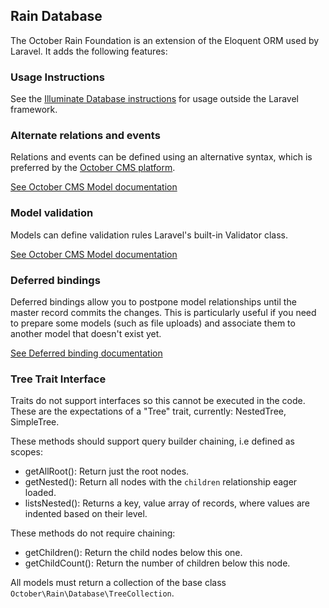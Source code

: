 ## Rain Database

The October Rain Foundation is an extension of the Eloquent ORM used by Laravel. It adds the following features:

### Usage Instructions

See the [Illuminate Database instructions](https://github.com/illuminate/database/blob/master/README.md) for usage outside the Laravel framework.

### Alternate relations and events

Relations and events can be defined using an alternative syntax, which is preferred by the [October CMS platform](http://octobercms.com).

[See October CMS Model documentation](https://github.com/octobercms/docs/blob/master/database-model.md)

### Model validation

Models can define validation rules Laravel's built-in Validator class.

[See October CMS Model documentation](https://github.com/octobercms/docs/blob/master/database-model.md)

### Deferred bindings

Deferred bindings allow you to postpone model relationships until the master record commits the changes. This is particularly useful if you need to prepare some models (such as file uploads) and associate them to another model that doesn't exist yet.

[See Deferred binding documentation](https://github.com/octobercms/docs/blob/master/database-deferred-binding.md)

### Tree Trait Interface

Traits do not support interfaces so this cannot be executed in the code. These are the expectations of a "Tree" trait, currently: NestedTree, SimpleTree.

These methods should support query builder chaining, i.e defined as scopes:

- getAllRoot(): Return just the root nodes.
- getNested(): Return all nodes with the `children` relationship eager loaded.
- listsNested(): Returns a key, value array of records, where values are indented based on their level.

These methods do not require chaining:

- getChildren(): Return the child nodes below this one.
- getChildCount(): Return the number of children below this node.

All models must return a collection of the base class `October\Rain\Database\TreeCollection`.
